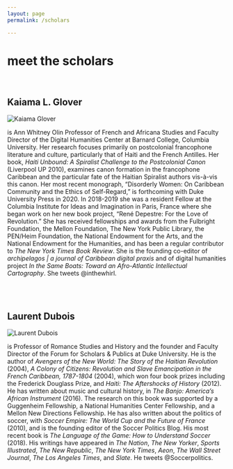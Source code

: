 ```yaml
---
layout: page
permalink: /scholars

---
```

<div class="row"><h1> meet the scholars</h1></div>
<br>
<div class="row"><div id="column-a">
<h2>Kaiama L. Glover </h2>
<img src="/hadriana/img/paris.jpg" alt="Kaiama Glover"/></div> <div id="column-b">

<p>is Ann Whitney Olin Professor of French and Africana Studies and Faculty Director of the Digital Humanities Center at Barnard College, Columbia University. Her research focuses primarily on postcolonial francophone literature and culture, particularly that of Haiti and the French Antilles. Her book, <em>Haiti Unbound: A Spiralist Challenge to the Postcolonial Canon</em> (Liverpool UP 2010), examines canon formation in the francophone Caribbean and the particular fate of the Haitian Spiralist authors vis-à-vis this canon. Her most recent monograph, “Disorderly Women: On Caribbean Community and the Ethics of Self-Regard,” is forthcoming with Duke University Press in 2020. In 2018-2019 she was a resident Fellow at the Columbia Institute for Ideas and Imagination in Paris, France where she began work on her new book project, “René Depestre: For the Love of Revolution.” She has received fellowships and awards from the Fulbright Foundation, the Mellon Foundation, The New York Public Library, the PEN/Heim Foundation, the National Endowment for the Arts, and the National Endowment for the Humanities, and has been a regular contributor to <em>The New York Times Book Review</em>. She is the founding co-editor of <em>archipelagos | a journal of Caribbean digital praxis</em> and of digital humanities project <em>In the Same Boats: Toward an Afro-Atlantic Intellectual Cartography</em>. She tweets @inthewhirl. </p></div> </div>
<br>
<br>
<div class="row"><div id="column-a">
<h2>Laurent Dubois </h2>
<img src="/hadriana/img/laurent.jpg" alt="Laurent Dubois"/></div> <div id="column-b">
<p>is Professor of Romance Studies and History and the founder and Faculty Director of the Forum for Scholars & Publics at Duke University. He is the author of <em>Avengers of the New World: The Story of the Haitian Revolution</em> (2004), <em>A Colony of Citizens: Revolution and Slave Emancipation in the French Caribbean, 1787-1804</em> (2004), which won four book prizes including the Frederick Douglass Prize, and <em>Haiti: The Aftershocks of History</em> (2012). He has written about music and cultural history, in <em>The Banjo: America’s African Instrument</em> (2016). The research on this book was supported by a Guggenheim Fellowship, a National Humanities Center Fellowship, and a Mellon New Directions Fellowship. He has also written about the politics of soccer, with <em>Soccer Empire: The World Cup and the Future of France</em> (2010), and is the founding editor of the Soccer Politics Blog. His most recent book is <em>The Language of the Game: How to Understand Soccer</em> (2018). His writings have appeared in <em>The Nation</em>, <em>The New Yorker</em>, <em>Sports Illustrated</em>, <em>The New Republic</em>, <em>The New York Times</em>, <em>Aeon</em>, <em>The Wall Street Journal</em>, <em>The Los Angeles Times</em>, and <em>Slate</em>. He tweets @Soccerpolitics.
</p></div>
